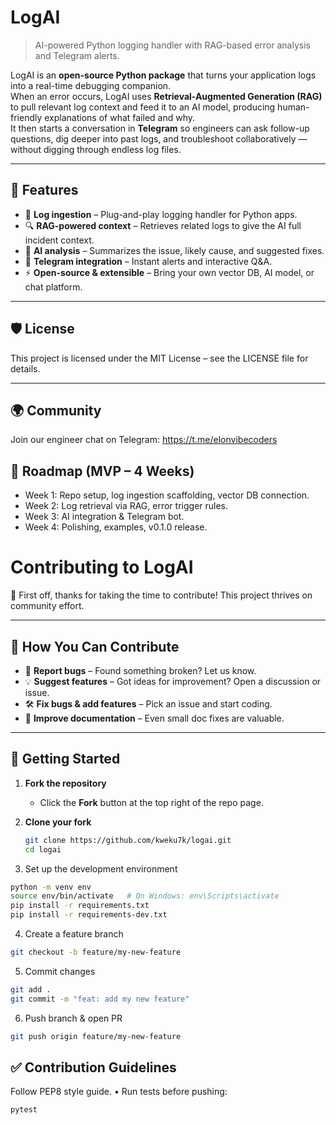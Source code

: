 # LogAI

> AI-powered Python logging handler with RAG-based error analysis and Telegram alerts.

LogAI is an **open-source Python package** that turns your application logs into a real-time debugging companion.  
When an error occurs, LogAI uses **Retrieval-Augmented Generation (RAG)** to pull relevant log context and feed it to an AI model, producing human-friendly explanations of what failed and why.  
It then starts a conversation in **Telegram** so engineers can ask follow-up questions, dig deeper into past logs, and troubleshoot collaboratively — without digging through endless log files.

---

## 🚀 Features
- 📝 **Log ingestion** – Plug-and-play logging handler for Python apps.
- 🔍 **RAG-powered context** – Retrieves related logs to give the AI full incident context.
- 🤖 **AI analysis** – Summarizes the issue, likely cause, and suggested fixes.
- 💬 **Telegram integration** – Instant alerts and interactive Q&A.
- ⚡ **Open-source & extensible** – Bring your own vector DB, AI model, or chat platform.

---

## 🛡 License
This project is licensed under the MIT License – see the LICENSE file for details.

---

## 🌍 Community
Join our engineer chat on Telegram: https://t.me/elonvibecoders

## 📅 Roadmap (MVP – 4 Weeks)
  - Week 1: Repo setup, log ingestion scaffolding, vector DB connection.
  - Week 2: Log retrieval via RAG, error trigger rules.
  - Week 3: AI integration & Telegram bot.
  - Week 4: Polishing, examples, v0.1.0 release.

# Contributing to LogAI

🎉 First off, thanks for taking the time to contribute! This project thrives on community effort.

---

## 📌 How You Can Contribute
- 🐛 **Report bugs** – Found something broken? Let us know.
- 💡 **Suggest features** – Got ideas for improvement? Open a discussion or issue.
- 🛠 **Fix bugs & add features** – Pick an issue and start coding.
- 📖 **Improve documentation** – Even small doc fixes are valuable.

---

## 🧩 Getting Started

1. **Fork the repository**
   - Click the **Fork** button at the top right of the repo page.

2. **Clone your fork**
   ```bash
   git clone https://github.com/kweku7k/logai.git
   cd logai
   ```
3.	Set up the development environment
  ``` bash
  python -m venv env
  source env/bin/activate   # On Windows: env\Scripts\activate
  pip install -r requirements.txt
  pip install -r requirements-dev.txt
  ```

4.	Create a feature branch
  ```bash
  git checkout -b feature/my-new-feature
  ```

5.	Commit changes
  ```bash
  git add .
  git commit -m "feat: add my new feature"
  ```

6.	Push branch & open PR
  ```bash
  git push origin feature/my-new-feature
  ```

## ✅ Contribution Guidelines
Follow PEP8 style guide.
•	Run tests before pushing:
``` bash
pytest
```


